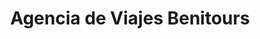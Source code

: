 ---
title: "Agencia de Viajes Benitours"
url: /leon/agencia-de-viajes-benitours/
shop: Reisebüro
---